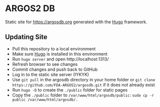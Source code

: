 # ARGOS2 DB
Static site for https://argosdb.org generated with the [Hugo](https://gohugo.io/) framework.

## Updating Site
- Pull this repository to a local environment
- Make sure [Hugo](https://gohugo.io/getting-started/quick-start/) is installed in this environment
- Run `hugo server` and open http://localhost:1313/
- Refresh browser to see changes
- Commit changes and push back to GitHub
- Log in to the static site server (IYKYK)
- Use `git pull` in the argosdb directory in your home folder or `git clone https://github.com/FDA-ARGOS2/argosdb.git` if it does not already exist
- Run `hugo -D` to create the `./public` folder for static pages
- Copy the `./public` folder to `/var/www/html/argosdb/public`: 
`sudo cp -r public /var/www/html/argosdb/.`

